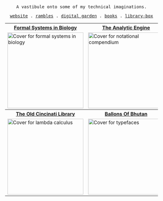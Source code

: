 <p align="center">
<samp>A vastibule onto some of my technical imaginations.<samp>
</p>

<p align="center">

  <samp>
    <a href="https://saheed.codes">website</a> .
    <a href="https://saheed.codes/second-brain/entries">rambles</a> .
    <a href="https://saheed.codes/second-brain">digital garden</a> .
    <a href="https://saheed.codes/books">books</a> .
    <a href="https://github.com/ahmedsaheed/library-box">library-box</a> 
  </samp>
</p>
<table align="center">
  <tr>
  <th><a href="https://github.com/prathyvsh/formal-systems-in-biology">Formal Systems in Biology</a></td>
  <th><a href="https://www.fourmilab.ch/babbage/sketch.html">The Analytic Engine</a></td>
  <th><a href="https://github.com/prathyvsh/history-of-logic">History of Logic</a></td>
  </tr>
  
  <tr><td><a href="https://github.com/prathyvsh/formal-systems-in-biology"><img width="250px" alt="Cover for formal systems in biology" src="https://pbs.twimg.com/media/FZRKD95WAAIru4B?format=png&name=small" /></a></td>
<td><a href="https://www.fourmilab.ch/babbage/sketch.html"><img width="250px" alt="Cover for notational compendium" src="https://upload.wikimedia.org/wikipedia/commons/thumb/d/de/Ada_Lovelace_child_portrait_Somerville_College.jpg/220px-Ada_Lovelace_child_portrait_Somerville_College.jpg" /></a></td>
<td><a href="https://github.com/prathyvsh/history-of-logic"><img width="250px" alt="Cover for history of logic" src="https://pbs.twimg.com/media/FZJv0ZSXgAEWcYN?format=jpg&name=small" /></td></a></tr>

<tr>
  <th><a href="https://www.messynessychic.com/2014/06/17/seriously-though-how-did-the-most-beautiful-library-in-america-get-demolished/">The Old Cincinati Library</a></td>
  <th><a href="https://jonathanjenningsharris.com/work/balloons-of-bhutan">Ballons Of Bhutan</a></td>
  <th><a href="http://www.aaronsw.com/weblog/about">journals</a></td></tr>
    <tr><td><a href="https://www.messynessychic.com/2014/06/17/seriously-though-how-did-the-most-beautiful-library-in-america-get-demolished/"><img width="250px" alt="Cover for lambda calculus" src="https://pbs.twimg.com/media/FZLDuL5WQAA-OtV?format=jpg&name=small" /></a></td>
<td><a href="https://jonathanjenningsharris.com/work/balloons-of-bhutan"><img width="250px" alt="Cover for typefaces" src="https://jonathanjenningsharris.com/static/items/people/jjh/projects/balloons-of-bhutan-rinzin-medium.jpg" /></a></td>
<td><a href="http://www.aaronsw.com/weblog/about"><img width="250px" alt="Cover for category theory" src="https://jonathanjenningsharris.com/static/items/people/jjh/projects/in-fragments-journals-big.jpg" /></td></a></tr>

</table>
